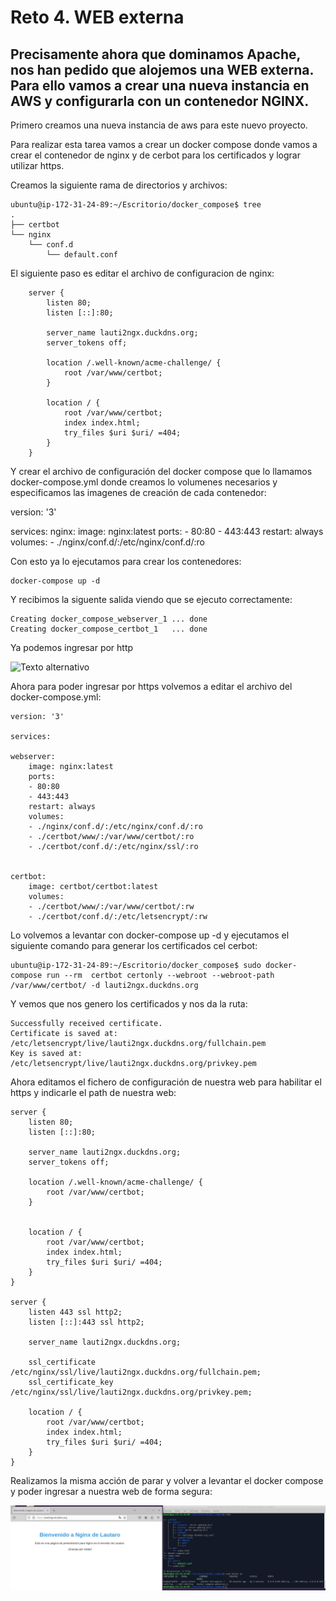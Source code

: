 # Reto 4. WEB externa

## Precisamente ahora que dominamos Apache, nos han pedido que alojemos una WEB externa. Para ello vamos a crear una nueva instancia en AWS y configurarla con un contenedor NGINX.

Primero creamos una nueva instancia de aws para este nuevo proyecto.

Para realizar esta tarea vamos  a crear un docker compose donde vamos a crear el contenedor de nginx y de cerbot para los certificados y lograr utilizar https. 

Creamos la siguiente rama de directorios y archivos:

    ubuntu@ip-172-31-24-89:~/Escritorio/docker_compose$ tree
    .
    ├── certbot
    └── nginx
        └── conf.d
            └── default.conf

El siguiente paso es editar el archivo de configuracion de nginx:

        server {
            listen 80;
            listen [::]:80;

            server_name lauti2ngx.duckdns.org;
            server_tokens off;

            location /.well-known/acme-challenge/ {
                root /var/www/certbot;
            }

            location / {
                root /var/www/certbot;
                index index.html;
                try_files $uri $uri/ =404;
            }
        }



    
Y crear el archivo de configuración del docker compose que lo llamamos docker-compose.yml donde creamos lo volumenes necesarios y especificamos las imagenes de creación de cada contenedor:

version: '3'
 
services:
  nginx:
    image: nginx:latest
    ports:
      - 80:80
      - 443:443
    restart: always
    volumes:
      - ./nginx/conf.d/:/etc/nginx/conf.d/:ro

Con esto ya lo ejecutamos para crear los contenedores:

    docker-compose up -d

Y recibimos la siguente salida viendo que se ejecuto correctamente:

    Creating docker_compose_webserver_1 ... done
    Creating docker_compose_certbot_1   ... done

Ya podemos ingresar por http

![Texto alternativo](tarea4.imgs/01ç.png)

Ahora para poder ingresar por https volvemos a editar el archivo del docker-compose.yml:

    version: '3'
 
    services:
    
    webserver:
        image: nginx:latest
        ports:
        - 80:80
        - 443:443
        restart: always
        volumes:
        - ./nginx/conf.d/:/etc/nginx/conf.d/:ro
        - ./certbot/www/:/var/www/certbot/:ro
        - ./certbot/conf.d/:/etc/nginx/ssl/:ro

    
    certbot:
        image: certbot/certbot:latest
        volumes:
        - ./certbot/www/:/var/www/certbot/:rw
        - ./certbot/conf.d/:/etc/letsencrypt/:rw

Lo volvemos a levantar con docker-compose up -d y ejecutamos el siguiente comando para generar los certificados cel cerbot:

    ubuntu@ip-172-31-24-89:~/Escritorio/docker_compose$ sudo docker-compose run --rm  certbot certonly --webroot --webroot-path /var/www/certbot/ -d lauti2ngx.duckdns.org

Y vemos que nos genero los certificados y nos da la ruta:

    Successfully received certificate.
    Certificate is saved at: /etc/letsencrypt/live/lauti2ngx.duckdns.org/fullchain.pem
    Key is saved at:         /etc/letsencrypt/live/lauti2ngx.duckdns.org/privkey.pem

Ahora editamos el fichero de configuración de nuestra web para habilitar el https y indicarle el path de nuestra web:

    server {
        listen 80;
        listen [::]:80;

        server_name lauti2ngx.duckdns.org;
        server_tokens off;

        location /.well-known/acme-challenge/ {
            root /var/www/certbot;
        }

        
        location / {
            root /var/www/certbot;
            index index.html;
            try_files $uri $uri/ =404;
        }
    }

    server {
        listen 443 ssl http2;
        listen [::]:443 ssl http2;

        server_name lauti2ngx.duckdns.org;

        ssl_certificate /etc/nginx/ssl/live/lauti2ngx.duckdns.org/fullchain.pem;
        ssl_certificate_key /etc/nginx/ssl/live/lauti2ngx.duckdns.org/privkey.pem;

        location / {
            root /var/www/certbot;
            index index.html;
            try_files $uri $uri/ =404;
        }
    }


Realizamos la misma acción de parar y volver a levantar el docker compose y poder ingresar a nuestra web de forma segura:


![Texto alternativo](tarea4.imgs/02.png)










